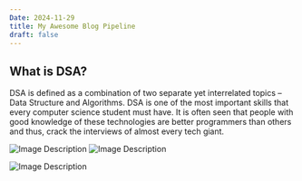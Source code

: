 ```yaml
---
Date: 2024-11-29
title: My Awesome Blog Pipeline
draft: false
---
```



## What is DSA?

DSA is defined as a combination of two separate yet interrelated topics – Data Structure and Algorithms. DSA is one of the most important skills that every computer science student must have. It is often seen that people with good knowledge of these technologies are better programmers than others and thus, crack the interviews of almost every tech giant.


![Image Description](/images/Pasted%20image%2020241129133709.png)
![Image Description](/images/Pasted%20image%2020241129133603.png)


![Image Description](/images/Pasted%20image%2020241129133756.png)